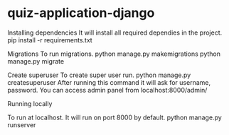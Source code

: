 # quiz-application-django

Installing dependencies
It will install all required dependies in the project.
pip install -r requirements.txt

Migrations
To run migrations.
python manage.py makemigrations
python manage.py migrate

Create superuser
To create super user run.
python manage.py createsuperuser
After running this command it will ask for username, password. You can access admin panel from localhost:8000/admin/

Running locally


To run at localhost. It will run on port 8000 by default.
python manage.py runserver
